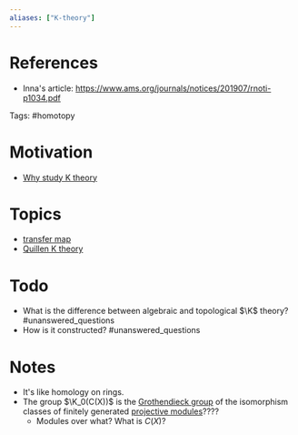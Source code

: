 ```yaml
---
aliases: ["K-theory"]
---
```


# References

- Inna's article: <https://www.ams.org/journals/notices/201907/rnoti-p1034.pdf>

Tags:
#homotopy 

# Motivation

- [Why study K theory](Why%20study%20K%20theory.md)

# Topics

- [transfer map](transfer%20map)
- [Quillen K theory](Quillen%20K%20theory)

# Todo
 
- What is the difference between algebraic and topological $\K$ theory?
	#unanswered_questions
- How is it constructed?
	#unanswered_questions

# Notes

- It's like homology on rings.
 - The group $\K_0(C(X))$ is the [Grothendieck group](Grothendieck%20group) of the isomorphism classes of finitely generated [projective modules](projective%20modules)????
	 - Modules over what? What is $C(X)$?